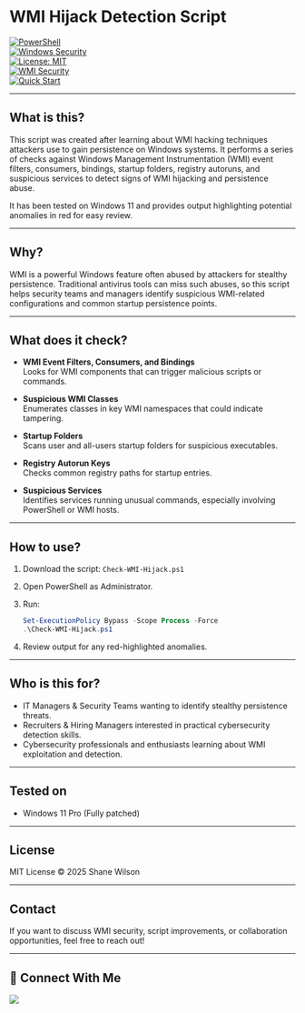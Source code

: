 # WMI Hijack Detection Script

[![PowerShell](https://img.shields.io/badge/Language-PowerShell-blue?logo=powershell)](https://docs.microsoft.com/en-us/powershell/)  
[![Windows Security](https://img.shields.io/badge/Windows-Security-blue?logo=windows)](https://learn.microsoft.com/en-us/windows/security/)  
[![License: MIT](https://img.shields.io/badge/License-MIT-yellow.svg)](LICENSE)  
[![WMI Security](https://img.shields.io/badge/WMI-Security-critical?style=flat&logo=windows)](https://learn.microsoft.com/en-us/windows/win32/wmisdk/wmi-start-page)  
[![Quick Start](https://img.shields.io/badge/Quick%20Start-Clone%20Instructions-blueviolet?style=for-the-badge)](#how-to-use)

---

## What is this?

This script was created after learning about WMI hacking techniques attackers use to gain persistence on Windows systems. It performs a series of checks against Windows Management Instrumentation (WMI) event filters, consumers, bindings, startup folders, registry autoruns, and suspicious services to detect signs of WMI hijacking and persistence abuse.

It has been tested on Windows 11 and provides output highlighting potential anomalies in red for easy review.

---

## Why?

WMI is a powerful Windows feature often abused by attackers for stealthy persistence. Traditional antivirus tools can miss such abuses, so this script helps security teams and managers identify suspicious WMI-related configurations and common startup persistence points.

---

## What does it check?

- **WMI Event Filters, Consumers, and Bindings**  
  Looks for WMI components that can trigger malicious scripts or commands.

- **Suspicious WMI Classes**  
  Enumerates classes in key WMI namespaces that could indicate tampering.

- **Startup Folders**  
  Scans user and all-users startup folders for suspicious executables.

- **Registry Autorun Keys**  
  Checks common registry paths for startup entries.

- **Suspicious Services**  
  Identifies services running unusual commands, especially involving PowerShell or WMI hosts.

---

## How to use?

1. Download the script: `Check-WMI-Hijack.ps1`  
2. Open PowerShell as Administrator.  
3. Run:

    ```powershell
    Set-ExecutionPolicy Bypass -Scope Process -Force
    .\Check-WMI-Hijack.ps1
    ```

4. Review output for any red-highlighted anomalies.

---

## Who is this for?

- IT Managers & Security Teams wanting to identify stealthy persistence threats.  
- Recruiters & Hiring Managers interested in practical cybersecurity detection skills.  
- Cybersecurity professionals and enthusiasts learning about WMI exploitation and detection.

---

## Tested on

- Windows 11 Pro (Fully patched)

---

## License

MIT License © 2025 Shane Wilson

---

## Contact

If you want to discuss WMI security, script improvements, or collaboration opportunities, feel free to reach out!

---

## 🤳 Connect With Me

<div align="left">
    <a href="https://www.linkedin.com/in/shane-wilson/"><img src="https://img.shields.io/badge/-LinkedIn-0072b1?&style=for-the-badge&logo=linkedin&logoColor=white" /></a>
</div>

[linkedin]: https://linkedin.com/in/shane-wilson
